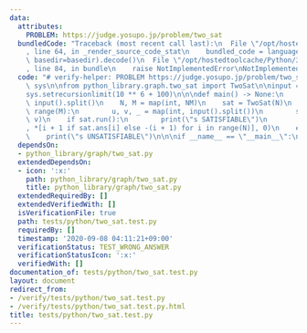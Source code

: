 ```yaml
---
data:
  attributes:
    PROBLEM: https://judge.yosupo.jp/problem/two_sat
  bundledCode: "Traceback (most recent call last):\n  File \"/opt/hostedtoolcache/Python/3.8.5/x64/lib/python3.8/site-packages/onlinejudge_verify/documentation/build.py\"\
    , line 64, in _render_source_code_stat\n    bundled_code = language.bundle(stat.path,\
    \ basedir=basedir).decode()\n  File \"/opt/hostedtoolcache/Python/3.8.5/x64/lib/python3.8/site-packages/onlinejudge_verify/languages/python.py\"\
    , line 84, in bundle\n    raise NotImplementedError\nNotImplementedError\n"
  code: "# verify-helper: PROBLEM https://judge.yosupo.jp/problem/two_sat\nimport\
    \ sys\n\nfrom python_library.graph.two_sat import TwoSat\n\ninput = sys.stdin.buffer.readline\n\
    sys.setrecursionlimit(10 ** 6 + 100)\n\n\ndef main() -> None:\n    _, _, *NM =\
    \ input().split()\n    N, M = map(int, NM)\n    sat = TwoSat(N)\n    for _ in\
    \ range(M):\n        u, v, _ = map(int, input().split())\n        sat.add_constraint(u,\
    \ v)\n    if sat.run():\n        print(\"s SATISFIABLE\")\n        print(\"v\"\
    , *[i + 1 if sat.ans[i] else -(i + 1) for i in range(N)], 0)\n    else:\n    \
    \    print(\"s UNSATISFIABLE\")\n\n\nif __name__ == \"__main__\":\n    main()\n"
  dependsOn:
  - python_library/graph/two_sat.py
  extendedDependsOn:
  - icon: ':x:'
    path: python_library/graph/two_sat.py
    title: python_library/graph/two_sat.py
  extendedRequiredBy: []
  extendedVerifiedWith: []
  isVerificationFile: true
  path: tests/python/two_sat.test.py
  requiredBy: []
  timestamp: '2020-09-08 04:11:21+09:00'
  verificationStatus: TEST_WRONG_ANSWER
  verificationStatusIcon: ':x:'
  verifiedWith: []
documentation_of: tests/python/two_sat.test.py
layout: document
redirect_from:
- /verify/tests/python/two_sat.test.py
- /verify/tests/python/two_sat.test.py.html
title: tests/python/two_sat.test.py
---
```

